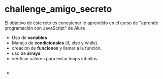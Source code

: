 # challenge_amigo_secreto
El objetivo de éste reto es concatenar lo aprendido en el curso de "aprende programación con JavaScript" de Alura
- Uso de **variables**
- Manejo de **condicionales** (if, else y while).
- creacion de **funciones** y llamar a la función.
- uso de **arrays**
- verificar valores para evitar loops infinitos
- ##

